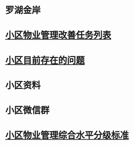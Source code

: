 # 罗湖金岸


# [小区物业管理改善任务列表](./tasks/)

# [小区目前存在的问题](./problems/)

# 小区资料

# 小区微信群

# [小区物业管理综合水平分级标准](./property-management-standard.html)
